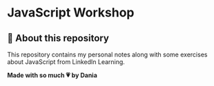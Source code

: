 # JavaScript Workshop

## 📝 About this repository

This repository contains my personal notes along with some exercises about JavaScript from LinkedIn Learning.

**Made with so much 💗 by Dania** 


